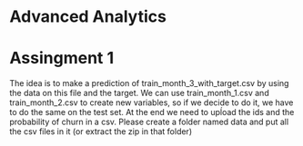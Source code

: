 # Advanced Analytics

# Assingment 1
The idea is to make a prediction of train_month_3_with_target.csv by using the data on this file and the target. We can use train_month_1.csv and train_month_2.csv to create new variables, so if we decide to do it, we have to do the same on the test set. At the end we need to upĺoad the ids and the probability of churn in a csv. Please create a folder named data and put all the csv files in it (or extract the zip in that folder)